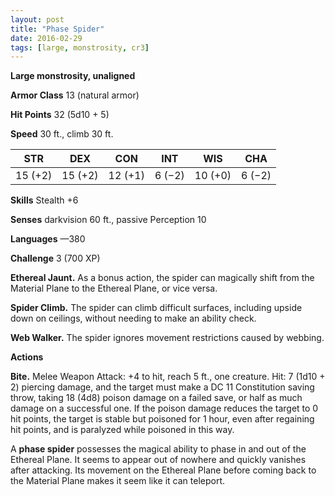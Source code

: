 ```yaml
---
layout: post
title: "Phase Spider"
date: 2016-02-29
tags: [large, monstrosity, cr3]
---
```


**Large monstrosity, unaligned**

**Armor Class** 13 (natural armor)

**Hit Points** 32 (5d10 + 5)

**Speed** 30 ft., climb 30 ft.

|   STR   |   DEX   |   CON   |   INT   |   WIS   |   CHA   |
|:-----:|:-----:|:-----:|:-----:|:-----:|:-----:|
| 15 (+2) | 15 (+2) | 12 (+1) | 6 (−2) | 10 (+0) | 6 (−2) |

**Skills** Stealth +6 

**Senses** darkvision 60 ft., passive Perception 10 

**Languages** —380 

**Challenge** 3 (700 XP) 

**Ethereal Jaunt.** As a bonus action, the spider can magically shift from the Material Plane to the Ethereal Plane, or vice versa.

**Spider Climb.** The spider can climb difficult surfaces, including upside down on ceilings, without needing to make an ability check.

**Web Walker.** The spider ignores movement restrictions caused by webbing.

**Actions** 

**Bite.** Melee Weapon Attack: +4 to hit, reach 5 ft., one creature. Hit: 7 (1d10 + 2) piercing damage, and the target must make a DC 11 Constitution saving throw, taking 18 (4d8) poison damage on a failed save, or half as much damage on a successful one. If the poison damage reduces the target to 0 hit points, the target is stable but poisoned for 1 hour, even after regaining hit points, and is paralyzed while poisoned in this way.

A **phase spider** possesses the magical ability to phase in and out of the Ethereal Plane. It seems to appear out of nowhere and quickly vanishes after attacking. Its movement on the Ethereal Plane before coming back to the Material Plane makes it seem like it can teleport.
